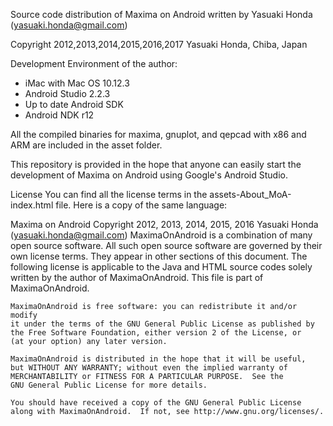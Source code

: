 Source code distribution of Maxima on Android
written by Yasuaki Honda (yasuaki.honda@gmail.com)

Copyright 2012,2013,2014,2015,2016,2017 Yasuaki Honda, Chiba, Japan

Development Environment of the author:
- iMac with Mac OS 10.12.3
- Android Studio 2.2.3
- Up to date Android SDK
- Android NDK r12

All the compiled binaries for maxima, gnuplot, and qepcad with x86 and ARM are 
included in the asset folder.

This repository is provided in the hope that anyone can easily start the development of 
Maxima on Android using Google's Android Studio.

License
You can find all the license terms in the assets-About_MoA-index.html file. Here is a
copy of the same language:

Maxima on Android
Copyright 2012, 2013, 2014, 2015, 2016 Yasuaki Honda (yasuaki.honda@gmail.com)
    MaximaOnAndroid is a combination of many open source software. 
    All such open source software are governed by their own license terms.
    They appear in other sections of this document. 
    The following license is applicable to the Java and HTML source codes 
    solely written by the author of MaximaOnAndroid.
    This file is part of MaximaOnAndroid.

    MaximaOnAndroid is free software: you can redistribute it and/or modify
    it under the terms of the GNU General Public License as published by
    the Free Software Foundation, either version 2 of the License, or
    (at your option) any later version.

    MaximaOnAndroid is distributed in the hope that it will be useful,
    but WITHOUT ANY WARRANTY; without even the implied warranty of
    MERCHANTABILITY or FITNESS FOR A PARTICULAR PURPOSE.  See the
    GNU General Public License for more details.

    You should have received a copy of the GNU General Public License
    along with MaximaOnAndroid.  If not, see http://www.gnu.org/licenses/.
